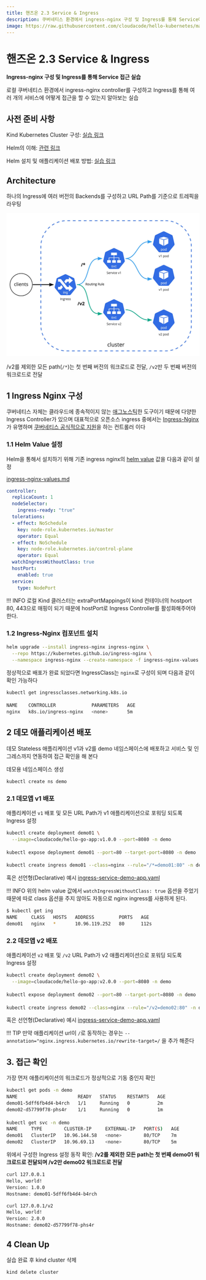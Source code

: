 ```yaml
---
title: 핸즈온 2.3 Service & Ingress
description: 쿠버네티스 환경에서 ingress-nginx 구성 및 Ingress를 통해 Service에 접근을 해보는 실습
image: https://raw.githubusercontent.com/cloudacode/hello-kubernetes/main/docs/assets/kubernetes-school.png
---
```


# 핸즈온 2.3 Service & Ingress

**Ingress-nginx 구성 및 Ingress를 통해 Service 접근 실습**

로컬 쿠버네티스 환경에서 ingress-nginx controller를 구성하고 Ingress를 통해 여러 개의 서비스에 어떻게 접근을 할 수 있는지 알아보는 실습

## 사전 준비 사항

Kind Kubernetes Cluster 구성: [실습 링크](../../section01/handson/setup-local-k8s-kind.md)

Helm의 이해: [관련 링크](../../section01/what-is-helm.md)

Helm 설치 및 애플리케이션 배포 방법: [실습 링크](../../section01/handson/setup-redis-via-helm.md)

## Architecture

하나의 Ingress에 여러 버전의 Backends를 구성하고 URL Path를 기준으로 트레픽을 라우팅

![ingress-nginx](../assets/ingress-multiple-backends.jpg)

/v2를 제외한 모든 path(`/*`)는 첫 번째 버전의 워크로드로 전달, `/v2`만 두 번째 버전의 워크로드로 전달

## 1 Ingress Nginx 구성

쿠버네티스 자체는 클라우드에 종속적이지 않는 [애그노스틱](https://en.dict.naver.com/#/entry/enko/e36b56714ef5450c9cf82ef18efb1190)한 도구이기 때문에 다양한 Ingress Controller가 있으며 대표적으로 오픈소스 ingress 중에서는 [Ingress-Nginx](https://github.com/kubernetes/ingress-nginx/tree/main/charts/ingress-nginx)가 유명하며 [쿠버네티스 공식적으로 지원](https://kubernetes.io/docs/concepts/services-networking/ingress-controllers/)을 하는 컨트롤러 이다

### 1.1 Helm Value 설정

Helm을 통해서 설치하기 위해 기존 ingress nginx의 [helm value](https://github.com/kubernetes/ingress-nginx/blob/main/charts/ingress-nginx/values.yaml) 값을 다음과 같이 설정

[ingress-nginx-values.md](../snippets/ingress-nginx-values.yaml)
```yaml
controller:
  replicaCount: 1
  nodeSelector:
    ingress-ready: "true"
  tolerations:
  - effect: NoSchedule
    key: node-role.kubernetes.io/master
    operator: Equal
  - effect: NoSchedule
    key: node-role.kubernetes.io/control-plane
    operator: Equal
  watchIngressWithoutClass: true
  hostPort:
    enabled: true
  service:
    type: NodePort
```

!!! INFO
    로컬 Kind 클러스터는 extraPortMappings이 kind 컨테이너의 hostport 80, 443으로 매핑이 되기 때문에 hostPort로 Ingress Controller를 활성화해주어야 한다.

### 1.2 Ingress-Nginx 컴포넌트 설치

```bash
helm upgrade --install ingress-nginx ingress-nginx \
  --repo https://kubernetes.github.io/ingress-nginx \
  --namespace ingress-nginx --create-namespace -f ingress-nginx-values.yaml
```

정상적으로 배포가 완료 되었다면 IngressClass는 `nginx`로 구성이 되며 다음과 같이 확인 가능하다

```bash
kubectl get ingressclasses.networking.k8s.io

NAME    CONTROLLER             PARAMETERS   AGE
nginx   k8s.io/ingress-nginx   <none>       5m
```

## 2 데모 애플리케이션 배포

데모 Stateless 애플리케이션 v1과 v2를 demo 네임스페이스에 배포하고 서비스 및 인그레스까지 연동하여 접근 확인을 해 본다

데모용 네임스페이스 생성
```bash
kubectl create ns demo
```

### 2.1 데모앱 v1 배포

애플리케이션 `v1` 배포 및 모든 URL Path가 v1 애플리케이션으로 포워딩 되도록 Ingress 설정

```bash
kubectl create deployment demo01 \
  --image=cloudacode/hello-go-app:v1.0.0 --port=8080 -n demo

kubectl expose deployment demo01 --port=80 --target-port=8080 -n demo

kubectl create ingress demo01 --class=nginx --rule="/*=demo01:80" -n demo
```

혹은 선언형(Declarative) 예시
[ingress-service-demo-app.yaml](../snippets/ingress-service-demo-app.yaml)

!!! INFO
    위의 helm value 값에서 `watchIngressWithoutClass: true` 옵션을 주었기 때문에 따로 class 옵션을 주지 않아도 자동으로 nginx ingress를 사용하게 된다.

```bash
$ kubectl get ing
NAME     CLASS   HOSTS   ADDRESS         PORTS   AGE
demo01   nginx   *       10.96.119.252   80      112s
```

### 2.2 데모앱 v2 배포

애플리케이션 `v2` 배포 및 `/v2` URL Path가 v2 애플리케이션으로 포워딩 되도록 Ingress 설정

```bash
kubectl create deployment demo02 \
  --image=cloudacode/hello-go-app:v2.0.0 --port=8080 -n demo

kubectl expose deployment demo02 --port=80 --target-port=8080 -n demo

kubectl create ingress demo02 --class=nginx --rule="/v2=demo02:80" -n demo
```

혹은 선언형(Declarative) 예시
[ingress-service-demo-app.yaml](../snippets/ingress-service-demo-app.yaml)

!!! TIP
    만약 애플리케이션 url이 `/`로 동작하는 경우는
    `--annotation="nginx.ingress.kubernetes.io/rewrite-target=/`
    을 추가 해준다

## 3. 접근 확인

가장 먼저 애플리케이션의 워크로드가 정상적으로 기동 중인지 확인
```bash
kubectl get pods -n demo
NAME                      READY   STATUS    RESTARTS   AGE
demo01-5dff6fb4d4-b4rch   1/1     Running   0          2m
demo02-d57799f78-phs4r    1/1     Running   0          1m

kubectl get svc -n demo
NAME     TYPE        CLUSTER-IP     EXTERNAL-IP   PORT(S)   AGE
demo01   ClusterIP   10.96.144.58   <none>        80/TCP    7m
demo02   ClusterIP   10.96.69.13    <none>        80/TCP    5m
```

위에서 구성한 Ingress 설정 동작 확인:
**/v2를 제외한 모든 path는 첫 번째 demo01 워크로드로 전달되며 /v2만 demo02 워크로드로 전달**

```bash
curl 127.0.0.1
Hello, world!
Version: 1.0.0
Hostname: demo01-5dff6fb4d4-b4rch
```

```bash
curl 127.0.0.1/v2
Hello, world!
Version: 2.0.0
Hostname: demo02-d57799f78-phs4r
```

## 4 Clean Up
실습 완료 후 kind cluster 삭제
```
kind delete cluster
```
